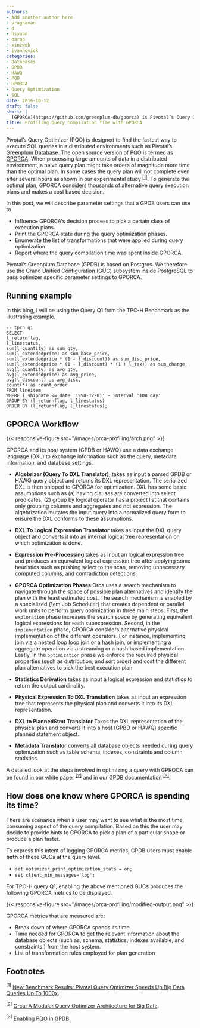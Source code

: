 ```yaml
---
authors:
- Add another author here
- vraghavan 
- d
- hsyuan
- oarap
- xinzweb
- ivannovick
categories:
- Databases
- GPDB
- HAWQ
- PQO
- GPORCA
- Query Optimization
- SQL
date: 2016-10-12
draft: false
short: |
  [GPORCA](https://github.com/greenplum-db/gporca) is Pivotal’s Query Optimizer for [Greenplum Database](https://github.com/greenplum-db/gpdb) and [Apache HAWQ](https://github.com/apache/incubator-hawq) (incubating). In this post, we describe how users can profile query compilation with GPORCA. This will aid users in understanding which of GPORCA's steps is the most resource intensive, and what transformations are being triggered. Based on this information users can provide query hints to reduce or increase the search space consumer where the time and memory is being spent by and how to influence its decision making.
title: Profiling Query Compilation Time with GPORCA
---
```


Pivotal’s Query Optimizer (PQO) is designed to find the fastest way to execute SQL queries in a distributed environments such as Pivotal’s [Greenplum Database](https://github.com/greenplum-db/gpdb). The open source version of PQO is termed as [GPORCA](https://github.com/greenplum-db/gporca). When processing large amounts of data in a distributed environment, a 
naive query plan might take orders of magnitude more time than the optimal plan. In some cases the query plan will not complete even after several hours as shown in our experimental study <sup><a href="#1" class="alert-link">[1]</a></sup>. To generate the optimal plan, GPORCA considers thousands of alternative query execution plans and makes a cost based decision. 

In this post, we will describe parameter settings that a GPDB users can use to 

* Influence GPORCA's decision process to pick a certain class of execution plans.
* Print the GPORCA state during the query optimization phases.
* Enumerate the list of transformations that were applied during query optimization.
* Report where the query compilation time was spent inside GPORCA.

Pivotal’s Greenplum Database (GPDB) is based on Postgres. We therefore use the Grand Unified Configuration (GUC) subsystem inside PostgreSQL to pass optimizer specific parameter settings to GPORCA.

## Running example

In this blog, I will be using the Query Q1 from the TPC-H Benchmark as the illustrating example.

```
-- tpch q1
SELECT 
l_returnflag,
l_linestatus,
sum(l_quantity) as sum_qty,
sum(l_extendedprice) as sum_base_price,
sum(l_extendedprice * (1 - l_discount)) as sum_disc_price,
sum(l_extendedprice * (1 - l_discount) * (1 + l_tax)) as sum_charge,
avg(l_quantity) as avg_qty,
avg(l_extendedprice) as avg_price,
avg(l_discount) as avg_disc,
count(*) as count_order
FROM lineitem
WHERE l_shipdate <= date '1998-12-01' - interval '108 day'
GROUP BY (l_returnflag, l_linestatus)
ORDER BY (l_returnflag, l_linestatus);
```

## GPORCA Workflow

{{< responsive-figure src="/images/orca-profiling/arch.png" >}}

GPORCA and its host system (GPDB or HAWQ) use a data exchange language (DXL) to exchange information such as the query, metadata information, and database settings.

* **Algebrizer (Query To DXL Translator)**, takes as input a parsed GPDB or HAWQ query object and returns its DXL representation. The serialized DXL is then shipped to GPORCA for optimization. DXL has some basic assumptions such as (a) having clauses are converted into select predicates, (2) group by logical operator has a project list that contains only grouping columns and aggregates and not expression. The algebrization mutates the input query into a normalized query form to ensure the DXL conforms to these assumptions.

* **DXL To Logical Expression Translator** takes as input the DXL query object and converts it into an internal logical tree representation on which optimization is done.

* **Expression Pre-Processing** takes as input an logical expression tree and produces an equivalent logical expression tree after applying some heuristics such as pushing select to the scan, removing unnecessary computed columns, and contradiction detections.

* **GPORCA Optimization Phases**  Orca uses a search mechanism to navigate through the space of possible plan alternatives and identify the plan with the least estimated cost. The search mechanism is enabled by a specialized  {\em Job Scheduler} that creates dependent or parallel work units to perform query optimization in three main steps. First, the `exploration` phase increases the search space by generating equivalent logical expressions for each subexpression. Second, in the `implementation` phase, GPORCA considers alternative physical implementation of the different operators. For instance, implementing join via a nested loop loop join or a hash join, or implementing a aggregate operation via a streaming or a hash based implementation. Lastly, in the `optimization` phase we enforce the required physical properties (such as distribution, and sort order) and cost the different plan alternatives to pick the best execution plan. 

* **Statistics Derivation** takes as input a logical expression and statistics to return the output cardinality.

* **Physical Expression To DXL Translation** takes as input an expression tree that represents the physical plan and converts it into its DXL representation.

* **DXL to PlannedStmt Translator** Takes the DXL representation of the physical plan and converts it into a host (GPBD or HAWQ) specific planned statement object.

* **Metadata Translator** converts all database objects needed during query optimization such as table schema, indexes, constraints and column statistics.

A detailed look at the steps involved in optimizing a query with GPROCA can be found in our white paper <sup><a href="#2" class="alert-link">[2]</a></sup> and in our GPDB documentation <sup><a href="#3" class="alert-link">[3]</a></sup>.

## How does one know where GPORCA is spending its time?

There are scenarios when a user may want to see what is the most time consuming aspect of the query compilation. Based on this the user may decide to provide hints to GPORCA to pick a plan of a particular shape or produce a plan faster.

To express this intent of logging GPORCA metrics, GPDB users must enable **both** of these GUCs at the query level.

* `set optimizer_print_optimization_stats = on;`
* `set client_min_messages='log';`


For TPC-H query Q1, enabling the above mentioned GUCs produces the following GPORCA metrics to be displayed.

{{< responsive-figure src="/images/orca-profiling/modified-output.png" >}}

GPORCA metrics that are measured are:

* Break down of where GPORCA spends its time
* Time needed for GPORCA to get the relevant information about the database objects (such as, schema, statistics, indexes available, and constraints.) from the host system.
* List of transformation rules employed for plan generation


## Footnotes
<a name="1"><sup>[1]</sup></a> [New Benchmark Results: Pivotal Query Optimizer Speeds Up Big Data Queries Up To 1000x](https://blog.pivotal.io/big-data-pivotal/products/new-benchmark-results-pivotal-query-optimizer-speeds-up-big-data-queries-up-to-1000x).

<a name="2"><sup>[2]</sup></a> [Orca: A Modular Query Optimizer Architecture for Big Data](https://pivotal.io/big-data/white-paper/orca-a-modular-query-optimizer-architecture-for-big-data).

<a name="3"><sup>[3]</sup></a> [Enabling PQO in GPDB](http://gpdb.docs.pivotal.io/4390/admin_guide/query/topics/query-piv-opt-enable.html).

